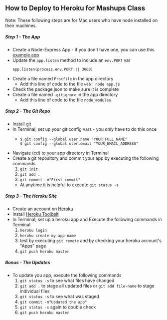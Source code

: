 How to Deploy to Heroku for Mashups Class
------------------

Note: These following steps are for Mac users who have node installed on their machines.

##### Step 1 - The App
* Create a Node-Express App - if you don't have one, you can use this [example app](https://github.com/craigprotzel/Mashups/tree/master/Server_Node_Express/express_with_public_folder)
* Update the `app.listen` method to include an `env.PORT` var  
  ```
  app.listen(process.env.PORT || 3000)
  ```
* Create a file named `Procfile` in the app directory
  * Add this line of code to the file `web: node app.js`
* Check the package.json to make sure it is complete
* Create a file named `.gitignore` in the app directory
  * Add this line of code to the file `node_modules`

##### Step 2 - The Git Repo
* Install [git](http://git-scm.com/downloads)
* In Terminal, set up your git config vars - you only have to do this once
  * ```
    $ git config --global user.name "YOUR_FULL_NAME"
    $ git config --global user.email "YOUR_EMAIL_ADDRESS"
    ```
* Navigate (cd) to your app directory in Terminal
* Create a git repository and commit your app by executing the following commands
  1. `git init`
  2. `git add .`
  3. `git commit -m"First commit"`
  * At anytime it is helpful to execute `git status -s`

##### Step 3 - The Heroku Site
* Create an account on [Heroku](https://heroku.com)
* Install [Heroku Toolbelt](https://toolbelt.heroku.com/)
* In Terminal, set up a heroku app and Execute the following commands in Terminal
  1. `heroku login`
  2. `heroku create my-app-name`
  3. test by executing `git remote` and by checking your heroku account's "Apps" page
  4. `git push heroku master`

##### Bonus - The Updates
* To update you app, execute the following commands
  1. `git status -s` to see what files have changed 
  2. `git add .`  to stage all updated files or `git add file-name` to stage individual files
  3. `git status -s` to see what was staged
  4. `git commit -m"Updated the app"`
  5. `git status -s` again to double check
  6. `git push heroku master`


